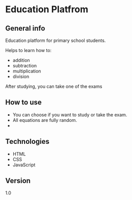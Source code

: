 # Education Platfrom

## General info
Education platform for primary school students.


Helps to learn how to:
- addition
- subtraction
- multiplication
- division


After studying, you can take one of the exams
## How to use
- You can choose if you want to study or take the exam.
- All equations are fully random.
- 
## Technologies
- HTML
- CSS
- JavaScript
## Version
1.0
